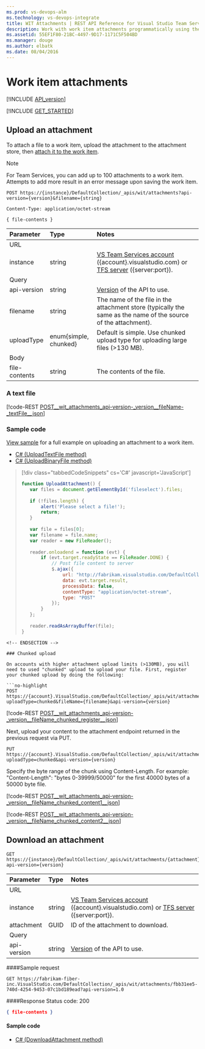 ```yaml
---
ms.prod: vs-devops-alm
ms.technology: vs-devops-integrate
title: WIT Attachments | REST API Reference for Visual Studio Team Services and Team Foundation Server
description: Work with work item attachments programmatically using the REST APIs for Visual Studio Team Services and Team Foundation Server. 
ms.assetid: 55EF1F80-21BC-4497-9D17-1171C5F504BD
ms.manager: douge
ms.author: elbatk
ms.date: 08/04/2016
---
```


# Work item attachments
[!INCLUDE [API_version](../_data/version.md)]

[!INCLUDE [GET_STARTED](../_data/get-started.md)]

## Upload an attachment
<a name="uploadanattachment" />

To attach a file to a work item, upload the attachment to the attachment store, then [attach it to the work item](./work-items.md#addanattachment).


>[!NOTE]  
For Team Services, you can add up to 100 attachments to a work item. Attempts to add more result in an error message upon saving the work item. 


```no-highlight
POST https://{instance}/DefaultCollection/_apis/wit/attachments?api-version={version}&filename={string}
```
```http
Content-Type: application/octet-stream
```
```
{ file-contents }
```

| Parameter | Type    | Notes	
|:----------|:--------|:------------------------------
| URL
| instance  | string  | [VS Team Services account](/integrate/get-started/rest/basics.md#vs-team-services) ({account}.visualstudio.com) or [TFS server](/integrate/get-started/rest/basics.md#tfs) ({server:port}).
| Query
| api-version| string | [Version](../../get-started/rest/basics.md#versions) of the API to use.
| filename  | string  | The name of the file in the attachment store (typically the same as the name of the source of the attachment).
| uploadType| enum{simple, chunked} | Default is simple. Use chunked upload type for uploading large files (>130 MB).
| Body
| file-contents | string | The contents of the file.

### A text file
[!code-REST [POST__wit_attachments_api-version-_version__fileName-_textFile__json](./_data/attachments/POST__wit_attachments_fileName-_textFile_.json)]

### Sample code
[View sample](./work-items.md#addanattachment) for a full example on uploading an attachment to a work item.

* [C# (UploadTextFile method)](https://github.com/Microsoft/vsts-dotnet-samples/blob/master/Microsoft.TeamServices.Samples.Client/WorkItemTracking/AttachmentsSample.cs#L23)
* [C# (UploadBinaryFile method)](https://github.com/Microsoft/vsts-dotnet-samples/blob/master/Microsoft.TeamServices.Samples.Client/WorkItemTracking/AttachmentsSample.cs#L49)


>[!div class="tabbedCodeSnippets" cs='C#' javascript='JavaScript']
>```javascript
>function UploadAttachment() {
>    var files = document.getElementById('fileselect').files;
>    
>    if (!files.length) {
>        alert('Please select a file!');
>        return;
>    }
>    
>    var file = files[0];
>    var filename = file.name;
>    var reader = new FileReader();
>    
>    reader.onloadend = function (evt) {
>        if (evt.target.readyState == FileReader.DONE) {
>            // Post file content to server
>            $.ajax({
>                url: "http://fabrikam.visualstudio.com/DefaultCollection/_apis/wit/attachments?filename=" + filename + "&api-version=1.0",
>                data: evt.target.result,
>                processData: false,
>                contentType: "application/octet-stream",
>                type: "POST"
>            });
>        }
>    };
>    
>    reader.readAsArrayBuffer(file);
>}
```
<!-- ENDSECTION --> 

### Chunked upload

On accounts with higher attachment upload limits (>130MB), you will need to used "chunked" upload to upload your file. First, register your chunked upload by doing the following:
 
```no-highlight
POST https://{account}.VisualStudio.com/DefaultCollection/_apis/wit/attachments?uploadType=chunked&fileName={filename}&api-version={version}
```

[!code-REST [POST__wit_attachments_api-version-_version__fileName_chunked_register__json](./_data/attachments/POST_wit_attachments_fileName_chunked_register.json)]

Next, upload your content to the attachment endpoint returned in the previous request via PUT.

```no-highlight
PUT https://{account}.VisualStudio.com/DefaultCollection/_apis/wit/attachments/{attachmentid}?uploadType=chunked&api-version={version}
```

Specify the byte range of the chunk using Content-Length. For example: "Content-Length": "bytes 0-39999/50000" for the first 40000 bytes of a 50000 byte file.

[!code-REST [POST__wit_attachments_api-version-_version__fileName_chunked_content1__json](./_data/attachments/POST_wit_attachments_fileName_chunked_content1.json)]

[!code-REST [POST__wit_attachments_api-version-_version__fileName_chunked_content2__json](./_data/attachments/POST_wit_attachments_fileName_chunked_content2.json)]

## Download an attachment

```no-highlight
GET https://{instance}/DefaultCollection/_apis/wit/attachments/{attachment}?api-version={version}
```

| Parameter  | Type    | Notes	
|:-----------|:--------|:------------------------------
| URL
| instance   | string  | [VS Team Services account](/integrate/get-started/rest/basics.md#vs-team-services) ({account}.visualstudio.com) or [TFS server](/integrate/get-started/rest/basics.md#tfs) ({server:port}).
| attachment | GUID    | ID of the attachment to download.
| Query
| api-version| string  | [Version](../../get-started/rest/basics.md#versions) of the API to use.

####Sample request
```no-highlight
GET https://fabrikam-fiber-inc.VisualStudio.com/DefaultCollection/_apis/wit/attachments/fbb31ee5-740d-4254-9453-07c1bd189ead?api-version=1.0
```

####Response
Status code: 200
```json
{ file-contents }
```

#### Sample code

* [C# (DownloadAttachment method)](https://github.com/Microsoft/vsts-dotnet-samples/blob/master/Microsoft.TeamServices.Samples.Client/WorkItemTracking/AttachmentsSample.cs#L69)